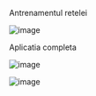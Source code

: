 Antrenamentul retelei

![image](https://github.com/user-attachments/assets/0761ee81-771d-4998-ada1-7a216a7ca5c1)

Aplicatia completa

![image](https://github.com/user-attachments/assets/6bfa9aa2-c762-431a-97a3-a1669e4b9ead)



![image](https://github.com/user-attachments/assets/07198e2c-2bc1-4e2f-a3db-4683795bc586)

